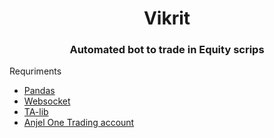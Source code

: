 # <h1 align="center">Vikrit</h1>
 <h3 align="center">Automated bot to trade in Equity scrips</h3>

Requriments
- [Pandas](https://pandas.pydata.org/docs/getting_started/install.html)
- [Websocket](https://pypi.org/project/websocket-client/)
- [TA-lib](https://mrjbq7.github.io/ta-lib/)
- [Anjel One Trading account](https://trade.angelbroking.com/Login)
